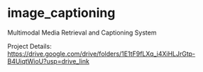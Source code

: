 # image_captioning
Multimodal Media Retrieval and Captioning System

Project Details: https://drive.google.com/drive/folders/1E1tF9fLXq_i4XiHLJrGtp-B4UiqtWioU?usp=drive_link 

